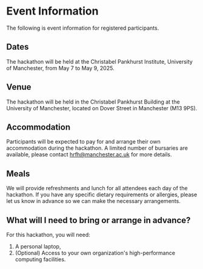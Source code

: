 # Event Information

The following is event information for registered participants.

## Dates

The hackathon will be held at the Christabel Pankhurst Institute, University of Manchester, from May 7 to May 9, 2025.

## Venue

The hackathon will be held in the Christabel Pankhurst Building at the University of Manchester, located on Dover Street in Manchester (M13 9PS).

## Accommodation

Participants will be expected to pay for and arrange their own accommodation during the hackathon. A limited number of bursaries are available, please contact hrfh@manchester.ac.uk for more details.

## Meals
We will provide refreshments and lunch for all attendees each day of the hackathon. If you have any specific dietary requirements or allergies, please let us know in advance so we can make the necessary arrangements.


## What will I need to bring or arrange in advance?
For this hackathon, you will need:

1. A personal laptop,
2. (Optional) Access to your own organization's high-performance computing facilities.

